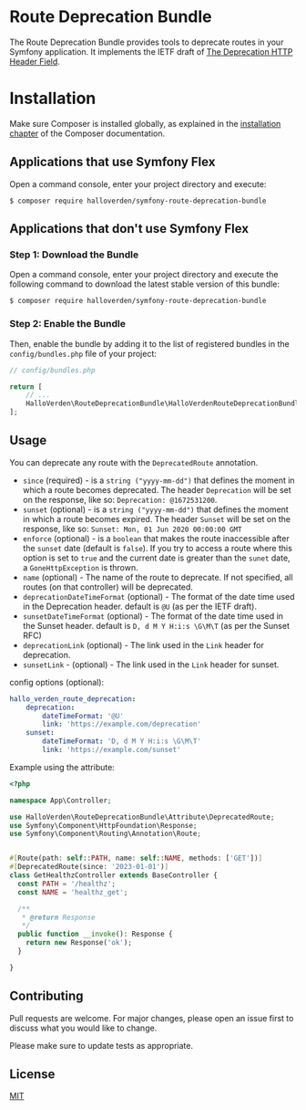 Route Deprecation Bundle
==============================
The Route Deprecation Bundle provides tools to deprecate routes in your Symfony application. It implements the IETF draft  of [The Deprecation HTTP Header Field](https://datatracker.ietf.org/doc/html/draft-ietf-httpapi-deprecation-header).  

Installation
============

Make sure Composer is installed globally, as explained in the
[installation chapter](https://getcomposer.org/doc/00-intro.md)
of the Composer documentation.

Applications that use Symfony Flex
----------------------------------

Open a command console, enter your project directory and execute:

```console
$ composer require halloverden/symfony-route-deprecation-bundle
```

Applications that don't use Symfony Flex
----------------------------------------

### Step 1: Download the Bundle

Open a command console, enter your project directory and execute the
following command to download the latest stable version of this bundle:

```console
$ composer require halloverden/symfony-route-deprecation-bundle
```

### Step 2: Enable the Bundle

Then, enable the bundle by adding it to the list of registered bundles
in the `config/bundles.php` file of your project:

```php
// config/bundles.php

return [
    // ...
    HalloVerden\RouteDeprecationBundle\HalloVerdenRouteDeprecationBundle::class => ['all' => true],
];
```

## Usage

You can deprecate any route with the `DeprecatedRoute` annotation.

- `since` (required) - is a `string ("yyyy-mm-dd")` that defines the moment in which a route becomes deprecated. The header `Deprecation` will be set on the response, like so: `Deprecation: @1672531200`.
- `sunset` (optional) - is a `string ("yyyy-mm-dd")` that defines the moment in which a route becomes expired. The header `Sunset` will be set on the response, like so: `Sunset: Mon, 01 Jun 2020 00:00:00 GMT`
- `enforce` (optional) - is a `boolean` that makes the route inaccessible after the `sunset` date (default is `false`). If you try to access a route where this option is set to `true` and the current date is greater than the `sunet` date, a `GoneHttpException` is thrown.
- `name` (optional) - The name of the route to deprecate. If not specified, all routes (on that controller) will be deprecated.
- `deprecationDateTimeFormat` (optional) - The format of the date time used in the Deprecation header. default is `@U` (as per the IETF draft).
- `sunsetDateTimeFormat` (optional) - The format of the date time used in the Sunset header. default is `D, d M Y H:i:s \G\M\T` (as per the Sunset RFC)
- `deprecationLink` (optional) - The link used in the `Link` header for deprecation.
- `sunsetLink` - (optional) - The link used in the `Link` header for sunset.

config options (optional):
```yaml
hallo_verden_route_deprecation:
    deprecation:
        dateTimeFormat: '@U'
        link: 'https://example.com/deprecation'
    sunset:
        dateTimeFormat: 'D, d M Y H:i:s \G\M\T'
        link: 'https://example.com/sunset'
```

Example using the attribute:

```php
<?php

namespace App\Controller;

use HalloVerden\RouteDeprecationBundle\Attribute\DeprecatedRoute;
use Symfony\Component\HttpFoundation\Response;
use Symfony\Component\Routing\Annotation\Route;


#[Route(path: self::PATH, name: self::NAME, methods: ['GET'])]
#[DeprecatedRoute(since: '2023-01-01')]
class GetHealthzController extends BaseController {
  const PATH = '/healthz';
  const NAME = 'healthz_get';

  /**
   * @return Response
   */
  public function __invoke(): Response {
    return new Response('ok');
  }

}
```

## Contributing
Pull requests are welcome. For major changes, please open an issue first to discuss what you would like to change.

Please make sure to update tests as appropriate.

## License
[MIT](https://choosealicense.com/licenses/mit/)
